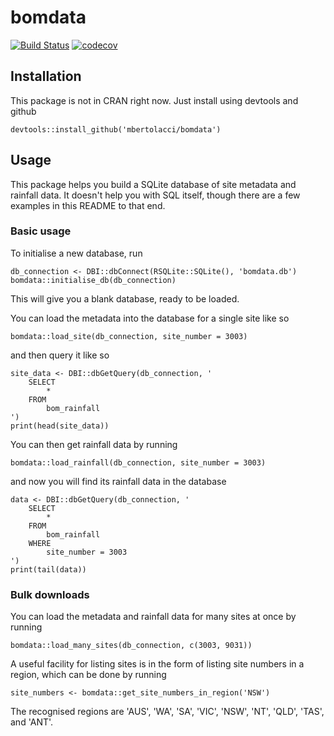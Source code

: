 # bomdata

[![Build Status](https://travis-ci.org/mbertolacci/bomdata.svg?branch=master)](https://travis-ci.org/mbertolacci/bomdata)
[![codecov](https://codecov.io/gh/mbertolacci/bomdata/branch/master/graph/badge.svg)](https://codecov.io/gh/mbertolacci/bomdata)

## Installation

This package is not in CRAN right now. Just install using devtools and github

    devtools::install_github('mbertolacci/bomdata')

## Usage

This package helps you build a SQLite database of site metadata and rainfall data. It doesn't help you with SQL itself, though there are a few examples in this README to that end.

### Basic usage

To initialise a new database, run

    db_connection <- DBI::dbConnect(RSQLite::SQLite(), 'bomdata.db')
    bomdata::initialise_db(db_connection)

This will give you a blank database, ready to be loaded.

You can load the metadata into the database for a single site like so

    bomdata::load_site(db_connection, site_number = 3003)

and then query it like so

    site_data <- DBI::dbGetQuery(db_connection, '
        SELECT
            *
        FROM
            bom_rainfall
    ')
    print(head(site_data))

You can then get rainfall data by running

    bomdata::load_rainfall(db_connection, site_number = 3003)

and now you will find its rainfall data in the database

    data <- DBI::dbGetQuery(db_connection, '
        SELECT
            *
        FROM
            bom_rainfall
        WHERE
            site_number = 3003
    ')
    print(tail(data))

### Bulk downloads

You can load the metadata and rainfall data for many sites at once by running

    bomdata::load_many_sites(db_connection, c(3003, 9031))

A useful facility for listing sites is in the form of listing site numbers in a region, which can be done by running

    site_numbers <- bomdata::get_site_numbers_in_region('NSW')

The recognised regions are 'AUS', 'WA', 'SA', 'VIC', 'NSW', 'NT', 'QLD', 'TAS', and 'ANT'.